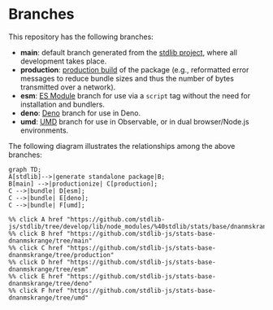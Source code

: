 <!--

@license Apache-2.0

Copyright (c) 2022 The Stdlib Authors.

Licensed under the Apache License, Version 2.0 (the "License");
you may not use this file except in compliance with the License.
You may obtain a copy of the License at

    http://www.apache.org/licenses/LICENSE-2.0

Unless required by applicable law or agreed to in writing, software
distributed under the License is distributed on an "AS IS" BASIS,
WITHOUT WARRANTIES OR CONDITIONS OF ANY KIND, either express or implied.
See the License for the specific language governing permissions and
limitations under the License.

-->

# Branches

This repository has the following branches:

-   **main**: default branch generated from the [stdlib project][stdlib-url], where all development takes place.
-   **production**: [production build][production-url] of the package (e.g., reformatted error messages to reduce bundle sizes and thus the number of bytes transmitted over a network).
-   **esm**: [ES Module][esm-url] branch for use via a `script` tag without the need for installation and bundlers.
-   **deno**: [Deno][deno-url] branch for use in Deno.
-   **umd**: [UMD][umd-url] branch for use in Observable, or in dual browser/Node.js environments.

The following diagram illustrates the relationships among the above branches:

```mermaid
graph TD;
A[stdlib]-->|generate standalone package|B;
B[main] -->|productionize| C[production];
C -->|bundle| D[esm];
C -->|bundle| E[deno];
C -->|bundle| F[umd];

%% click A href "https://github.com/stdlib-js/stdlib/tree/develop/lib/node_modules/%40stdlib/stats/base/dnanmskrange"
%% click B href "https://github.com/stdlib-js/stats-base-dnanmskrange/tree/main"
%% click C href "https://github.com/stdlib-js/stats-base-dnanmskrange/tree/production"
%% click D href "https://github.com/stdlib-js/stats-base-dnanmskrange/tree/esm"
%% click E href "https://github.com/stdlib-js/stats-base-dnanmskrange/tree/deno"
%% click F href "https://github.com/stdlib-js/stats-base-dnanmskrange/tree/umd"
```

[stdlib-url]: https://github.com/stdlib-js/stdlib/tree/develop/lib/node_modules/%40stdlib/stats/base/dnanmskrange
[production-url]: https://github.com/stdlib-js/stats-base-dnanmskrange/tree/production
[deno-url]: https://github.com/stdlib-js/stats-base-dnanmskrange/tree/deno
[umd-url]: https://github.com/stdlib-js/stats-base-dnanmskrange/tree/umd
[esm-url]: https://github.com/stdlib-js/stats-base-dnanmskrange/tree/esm